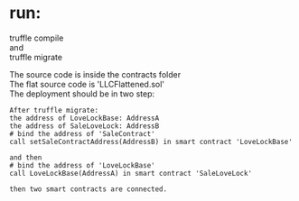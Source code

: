# run:  
truffle compile   
and    
truffle migrate  

The source code is inside the contracts folder  
The flat source code is 'LLCFlattened.sol'  
The deployment should be in two step:  
```
After truffle migrate:
the address of LoveLockBase: AddressA
the address of SaleLoveLock: AddressB
# bind the address of 'SaleContract'
call setSaleContractAddress(AddressB) in smart contract 'LoveLockBase'

and then 
# bind the address of 'LoveLockBase'
call LoveLockBase(AddressA) in smart contract 'SaleLoveLock'

then two smart contracts are connected.  

```


